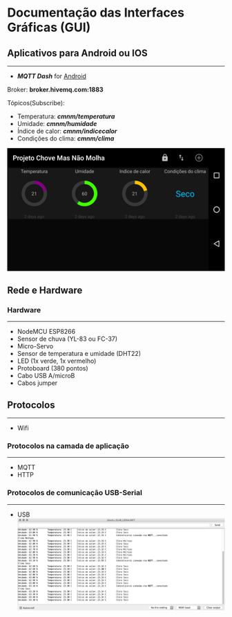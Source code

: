 # Documentação das Interfaces Gráficas (GUI)

## Aplicativos para Android ou IOS
----------------------
* ***MQTT Dash*** for [Android](https://play.google.com/store/apps/details?id=net.routix.mqttdash)

Broker: **broker.hivemq.com:1883**

Tópicos(Subscribe):
- Temperatura: ***cmnm/temperatura***
- Umidade: ***cmnm/humidade***
- Índice de calor: ***cmnm/indicecalor***
- Condições do clima: ***cmnm/clima***

![](mqttdash.png)


## Rede e Hardware

### Hardware
----------------------
* NodeMCU ESP8266
* Sensor de chuva (YL-83 ou FC-37)
* Micro-Servo
* Sensor de temperatura e umidade (DHT22)
* LED (1x verde, 1x vermelho)
* Protoboard (380 pontos)
* Cabo USB A/microB
* Cabos jumper

## Protocolos
----------------------
* Wifi

### Protocolos na camada de aplicação
----------------------
* MQTT
* HTTP

### Protocolos de comunicação USB-Serial
----------------------
* USB
![](cmnm-serial.png)
